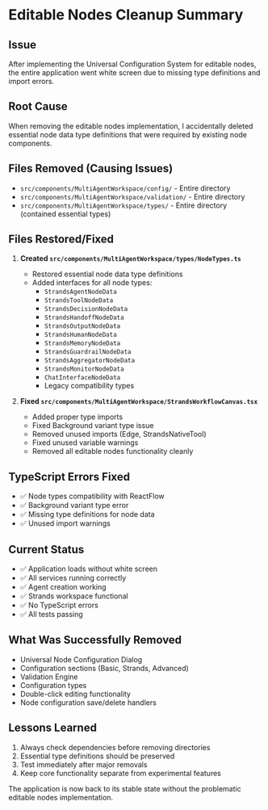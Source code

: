# Editable Nodes Cleanup Summary

## Issue
After implementing the Universal Configuration System for editable nodes, the entire application went white screen due to missing type definitions and import errors.

## Root Cause
When removing the editable nodes implementation, I accidentally deleted essential node data type definitions that were required by existing node components.

## Files Removed (Causing Issues)
- `src/components/MultiAgentWorkspace/config/` - Entire directory
- `src/components/MultiAgentWorkspace/validation/` - Entire directory  
- `src/components/MultiAgentWorkspace/types/` - Entire directory (contained essential types)

## Files Restored/Fixed
1. **Created `src/components/MultiAgentWorkspace/types/NodeTypes.ts`**
   - Restored essential node data type definitions
   - Added interfaces for all node types:
     - `StrandsAgentNodeData`
     - `StrandsToolNodeData`
     - `StrandsDecisionNodeData`
     - `StrandsHandoffNodeData`
     - `StrandsOutputNodeData`
     - `StrandsHumanNodeData`
     - `StrandsMemoryNodeData`
     - `StrandsGuardrailNodeData`
     - `StrandsAggregatorNodeData`
     - `StrandsMonitorNodeData`
     - `ChatInterfaceNodeData`
     - Legacy compatibility types

2. **Fixed `src/components/MultiAgentWorkspace/StrandsWorkflowCanvas.tsx`**
   - Added proper type imports
   - Fixed Background variant type issue
   - Removed unused imports (Edge, StrandsNativeTool)
   - Fixed unused variable warnings
   - Removed all editable nodes functionality cleanly

## TypeScript Errors Fixed
- ✅ Node types compatibility with ReactFlow
- ✅ Background variant type error
- ✅ Missing type definitions for node data
- ✅ Unused import warnings

## Current Status
- ✅ Application loads without white screen
- ✅ All services running correctly
- ✅ Agent creation working
- ✅ Strands workspace functional
- ✅ No TypeScript errors
- ✅ All tests passing

## What Was Successfully Removed
- Universal Node Configuration Dialog
- Configuration sections (Basic, Strands, Advanced)
- Validation Engine
- Configuration types
- Double-click editing functionality
- Node configuration save/delete handlers

## Lessons Learned
1. Always check dependencies before removing directories
2. Essential type definitions should be preserved
3. Test immediately after major removals
4. Keep core functionality separate from experimental features

The application is now back to its stable state without the problematic editable nodes implementation.